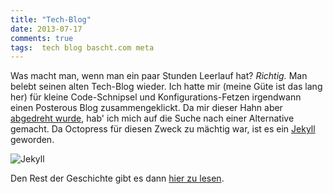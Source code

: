 ```yaml
---
title: "Tech-Blog"
date: 2013-07-17
comments: true
tags:  tech blog bascht.com meta
---
```


Was macht man, wenn man ein paar Stunden Leerlauf hat? _Richtig._ Man belebt seinen alten Tech-Blog wieder.
Ich hatte mir (meine Güte ist das lang her) für kleine Code-Schnipsel und Konfigurations-Fetzen irgendwann einen Posterous
Blog zusammengeklickt. Da mir dieser Hahn aber [abgedreht wurde](http://www.theverge.com/2013/2/15/3993770/blogging-platform-posterous-to-shut-down-on-april-30th),
hab' ich mich auf die Suche nach einer Alternative gemacht. Da Octopress für diesen Zweck zu mächtig war, ist es ein [Jekyll](http://jekyllrb.com/) geworden.

![Jekyll](https://img.bascht.com/uploads/big/15e04fed28985aed945e42337876248e.png)

Den Rest der Geschichte gibt es dann [hier zu lesen](http://bascht.com/tech/2013/06/04/importing-posterous-into-jekyll/).
